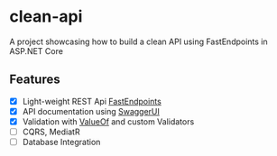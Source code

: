 # clean-api
A project showcasing how to build a clean API using FastEndpoints in ASP.NET Core

## Features
- [x] Light-weight REST Api [FastEndpoints](https://github.com/dj-nitehawk/FastEndpoints)
- [x] API documentation using [SwaggerUI](https://github.com/domaindrivendev/Swashbuckle.AspNetCore)
- [x] Validation with [ValueOf](https://github.com/mcintyre321/ValueOf/) and custom Validators
- [ ] CQRS, MediatR
- [ ] Database Integration